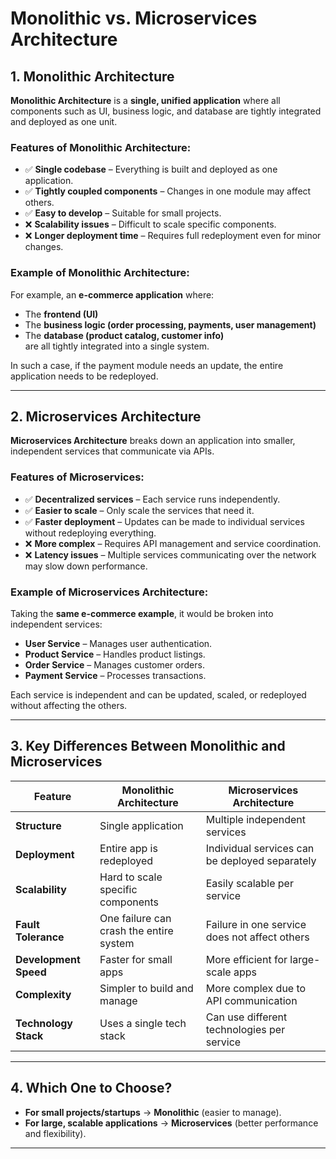 # **Monolithic vs. Microservices Architecture**  

## **1. Monolithic Architecture**  
**Monolithic Architecture** is a **single, unified application** where all components such as UI, business logic, and database are tightly integrated and deployed as one unit.  

### **Features of Monolithic Architecture:**  
- ✅ **Single codebase** – Everything is built and deployed as one application.  
- ✅ **Tightly coupled components** – Changes in one module may affect others.  
- ✅ **Easy to develop** – Suitable for small projects.  
- ❌ **Scalability issues** – Difficult to scale specific components.  
- ❌ **Longer deployment time** – Requires full redeployment even for minor changes.

### **Example of Monolithic Architecture:**  
For example, an **e-commerce application** where:
- The **frontend (UI)**
- The **business logic (order processing, payments, user management)**
- The **database (product catalog, customer info)**  
are all tightly integrated into a single system.

In such a case, if the payment module needs an update, the entire application needs to be redeployed.

---

## **2. Microservices Architecture**  
**Microservices Architecture** breaks down an application into smaller, independent services that communicate via APIs.

### **Features of Microservices:**  
- ✅ **Decentralized services** – Each service runs independently.  
- ✅ **Easier to scale** – Only scale the services that need it.  
- ✅ **Faster deployment** – Updates can be made to individual services without redeploying everything.  
- ❌ **More complex** – Requires API management and service coordination.  
- ❌ **Latency issues** – Multiple services communicating over the network may slow down performance.

### **Example of Microservices Architecture:**  
Taking the **same e-commerce example**, it would be broken into independent services:
- **User Service** – Manages user authentication.  
- **Product Service** – Handles product listings.  
- **Order Service** – Manages customer orders.  
- **Payment Service** – Processes transactions.  

Each service is independent and can be updated, scaled, or redeployed without affecting the others.

---

## **3. Key Differences Between Monolithic and Microservices**  

| Feature              | **Monolithic Architecture**    | **Microservices Architecture**   |
|----------------------|---------------------------------|-----------------------------------|
| **Structure**         | Single application              | Multiple independent services    |
| **Deployment**        | Entire app is redeployed        | Individual services can be deployed separately |
| **Scalability**       | Hard to scale specific components| Easily scalable per service       |
| **Fault Tolerance**   | One failure can crash the entire system | Failure in one service does not affect others |
| **Development Speed** | Faster for small apps           | More efficient for large-scale apps |
| **Complexity**        | Simpler to build and manage     | More complex due to API communication |
| **Technology Stack**  | Uses a single tech stack       | Can use different technologies per service |

---

## **4. Which One to Choose?**  
- **For small projects/startups** → **Monolithic** (easier to manage).  
- **For large, scalable applications** → **Microservices** (better performance and flexibility).

---
